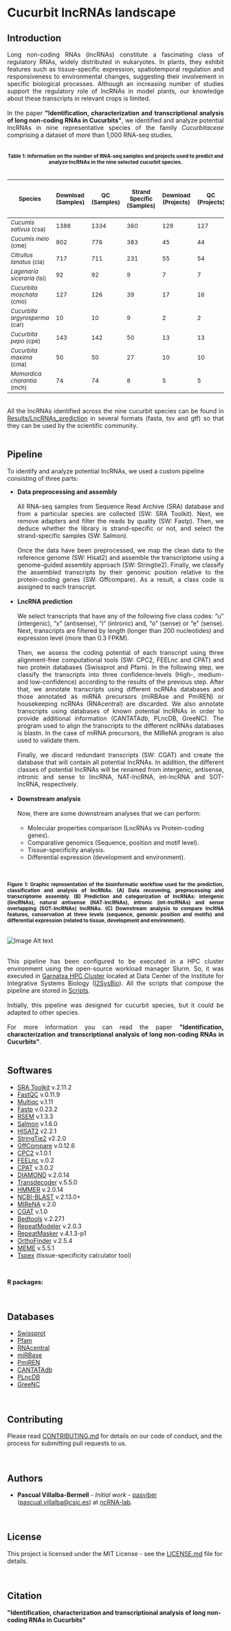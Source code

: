 # Cucurbit lncRNAs landscape

## Introduction

 <div align="justify"> Long non-coding RNAs (lncRNAs) constitute a fascinating class of regulatory RNAs, widely distributed in eukaryotes. In plants, they exhibit features such as tissue-specific expression, spatiotemporal regulation and responsiveness to environmental changes, suggesting their involvement in specific biological processes. Although an increasing number of studies support the regulatory role of lncRNAs in model plants, our knowledge about these transcripts in relevant crops is limited. </div>

<br />

<div align="justify"> In the paper <b>"Identification, characterization and transcriptional analysis of long non-coding RNAs in Cucurbits"</b>, we identified and analyze potential lncRNAs in nine representative species of the family <em>Cucurbitaceae</em> comprising a dataset of more than 1,000 RNA-seq studies. </div>

<br />
<br />

<div align="center"> <sub><b>Table 1: Information on the number of RNA-seq samples and projects used to predict and analyze lncRNAs in the nine selected cucurbit species.</b></sub> </div>

<br />

| <sub>Species</sub>                                  | <sub>Download<br />(Samples)</sub> | <sub>QC<br />(Samples)</sub> | <sub>Strand<br />Specific<br />(Samples)</sub> | <sub>Download<br />(Projects)</sub> | <sub>QC<br />(Projects)</sub> | <sub>Strand<br />Specific<br />(Projects)</sub> | <sub>Final Data Size <br />(bytes; Gb)</sub> |
|-----------------------------------------------------|-------------------------------|-------------------------|------------------------------------------------|--------------------------------|--------------------------|-------------------------------------------------|---------------------------------------------|
| <sub>*Cucumis sativus* (csa)</sub>                  | <sub>1388</sub>               | <sub>1334</sub>         | <sub>360</sub>                                 | <sub>129</sub>                 | <sub>127</sub>           | <sub>35</sub>                                   | <sub>1167.43</sub>                          |
| <sub>*Cucumis melo* (cme)</sub>                     | <sub>802</sub>                | <sub>776</sub>          | <sub>383</sub>                                 | <sub>45</sub>                  | <sub>44</sub>            | <sub>16</sub>                                   | <sub>820.87</sub>                           |
| <sub>*Citrullus lanatus* (cla)</sub>                | <sub>717</sub>                | <sub>711</sub>          | <sub>231</sub>                                 | <sub>55</sub>                  | <sub>54</sub>            | <sub>17</sub>                                   | <sub>663.61</sub>                           |
| <sub>*Lagenaria siceraria* (lsi)</sub>              | <sub>92</sub>                 | <sub>92</sub>           | <sub>9</sub>                                   | <sub>7</sub>                   | <sub>7</sub>             | <sub>3</sub>                                    | <sub>27.07</sub>                            |
| <sub>*Cucurbita moschata* (cmo)</sub>               | <sub>127</sub>                | <sub>126</sub>          | <sub>39</sub>                                  | <sub>17</sub>                  | <sub>16</sub>            | <sub>6</sub>                                    | <sub>102.73</sub>                           |
| <sub>*Cucurbita argyrosperma* (car)</sub>           | <sub>10</sub>                 | <sub>10</sub>           | <sub>9</sub>                                   | <sub>2</sub>                   | <sub>2</sub>             | <sub>2</sub>                                    | <sub>30.36</sub>                            |
| <sub>*Cucurbita pepo* (cpe)</sub>                   | <sub>143</sub>                | <sub>142</sub>          | <sub>50</sub>                                  | <sub>13</sub>                  | <sub>13</sub>            | <sub>7</sub>                                    | <sub>112.61</sub>                           |
| <sub>*Cucurbita maxima* (cma)</sub>                 | <sub>50</sub>                 | <sub>50</sub>           | <sub>27</sub>                                  | <sub>10</sub>                  | <sub>10</sub>            | <sub>4</sub>                                    | <sub>43.36</sub>                            |
| <sub>*Momordica charantia* (mch)</sub>              | <sub>74</sub>                 | <sub>74</sub>           | <sub>8</sub>                                   | <sub>5</sub>                   | <sub>5</sub>             | <sub>2</sub>                                    | <sub>27.73</sub>                            |

<br />

<div align="justify">All the lncRNAs identified across the nine cucurbit species can be found in <a href="Results/LncRNAs_prediction">Results/LncRNAs_prediction</a> in several formats (fasta, tsv and gtf) so that they can be used by the scientific community. </div>

<br />


## Pipeline

To identify and analyze potential lncRNAs, we used a custom pipeline consisting of three parts:

- <div align="justify"> <b>Data preprocessing and assembly</b><br /><br />All RNA-seq samples from Sequence Read Archive (SRA) database and from a particular species are collected (SW: SRA Toolkit). Next, we remove adapters and filter the reads by quality (SW: Fastp). Then, we deduce whether the library is strand-specific or not, and select the strand-specific samples (SW: Salmon).<br /><br />Once the data have been preprocessed, we map the clean data to the reference genome (SW: Hisat2) and assemble the transcriptome using a genome-guided assembly approach (SW: Stringtie2). Finally, we classify the assembled transcripts by their genomic position relative to the protein-coding genes (SW: Gffcompare). As a result, a class code is assigned to each transcript.</div><br />

- <div align="justify"> <b>LncRNA prediction</b><br /><br />We select transcripts that have any of the following five class codes: “u” (intergenic), “x” (antisense), “i” (intronic) and, “o” (sense) or “e” (sense). Next, transcripts are filtered by length (longer than 200 nucleotides) and expression level (more than 0.3 FPKM).<br /><br />Then, we assess the coding potential of each transcript using three alignment-free computational tools (SW: CPC2, FEELnc and CPAT) and two protein databases (Swissprot and Pfam). In the following step, we classify the transcripts into three confidence-levels (High-, medium- and low-confidence) according to the results of the previous step. After that, we annotate transcripts using different ncRNAs databases and those annotated as miRNA precursors (miRBAse and PmiREN) or housekeeping ncRNAs (RNAcentral) are discarded. We also annotate transcripts using databases of known potential lncRNAs in order to provide additional information (CANTATAdb, PLncDB, GreeNC). The program used to align the transcripts to the different ncRNAs databases is blastn. In the case of miRNA precursors, the MIReNA program is also used to validate them. </b><br /><br />Finally, we discard redundant transcripts (SW: CGAT) and create the database that will contain all potential lncRNAs. In addition, the different classes of potential lncRNAs will be renamed from intergenic, antisense, intronic and sense to lincRNA, NAT-lncRNA, int-lncRNA and SOT-lncRNA, respectively.</div><br />

- <div align="justify"> <b>Downstream analysis</b> </div><br />Now, there are some downstream analyses that we can perform:<br /><br />
 
    + Molecular properties comparison (LncRNAs vs Protein-coding genes).
    + Comparative genomics (Sequence, position and motif level).
    + Tissue-specificity analysis.
    + Differential expression (development and environment).

<br />
<br />

<div align="justify"> <sub><b>Figure 1: Graphic representation of the bioinformatic workflow used for the prediction, classification and analysis of lncRNAs. (A) Data recovering, preprocessing and transcriptome assembly. (B) Prediction and categorization of lncRNAs: intergenic (lincRNAs), natural antisense (NAT-lncRNAs), intronic (int-lncRNAs) and sense overlapping (SOT-lncRNAs) lncRNAs. (C) Downstream analysis to compare lncRNA features, conservation at three levels (sequence, genomic position and motifs) and differential expression (related to tissue, development and environment).</b></sub> </div>

<br />

![Image Alt text](Figure_1.png)

<br />

<div align="justify"> This pipeline has been configured to be executed in a HPC cluster environment using the open-source workload manager Slurm. So, it was executed in <a href="https://garnatxadoc.uv.es/">Garnatxa HPC Cluster</a> located at Data Center of the Institute for Integrative Systems Biology (<a href="https://www.uv.es/institute-integrative-systems-biology-i2sysbio/en/institute-integrative-systems-biology-i-sysbio.html">I2SysBio</a>). All the scripts that compose the pipeline are stored in <a href="Scripts">Scripts</a>. </div>

<br />

<div align="justify">Initially, this pipeline was designed for cucurbit species, but it could be adapted to other species. </div>

<br />

<div align="justify"> For more information you can read the paper <b>"Identification, characterization and transcriptional analysis of long non-coding RNAs in Cucurbits"</b>. </div>

<br />

## Softwares

- [SRA Toolkit](https://github.com/ncbi/sra-tools) v.2.11.2
- [FastQC](https://github.com/s-andrews/FastQC) v.0.11.9
- [Multiqc](https://github.com/MultiQC/MultiQC) v.1.11
- [Fastp](https://github.com/OpenGene/fastp) v.0.23.2
- [RSEM](https://github.com/deweylab/RSEM) v.1.3.3
- [Salmon](https://github.com/COMBINE-lab/salmon) v.1.6.0
- [HISAT2](https://github.com/DaehwanKimLab/hisat2) v2.2.1
- [StringTie2](https://github.com/gpertea/stringtie) v2.2.0
- [GffCompare](https://github.com/gpertea/gffcompare) v.0.12.6
- [CPC2](https://github.com/gao-lab/CPC2_standalone) v.1.0.1
- [FEELnc](https://github.com/tderrien/FEELnc) v.0.2
- [CPAT](https://cpat.readthedocs.io/en/latest/) v.3.0.2
- [DIAMOND](https://github.com/bbuchfink/diamond) v.2.0.14
- [Transdecoder](https://github.com/TransDecoder/TransDecoder) v.5.5.0
- [HMMER](https://github.com/EddyRivasLab/hmmer) v.2.0.14
- [NCBI-BLAST](https://ftp.ncbi.nlm.nih.gov/blast/executables/blast+/) v.2.13.0+
- [MIReNA](https://www.lcqb.upmc.fr/mirena/index.html) v.2.0
- [CGAT](https://cgat.readthedocs.io/en/latest/cgat.html) v.1.0
- [Bedtools](https://bedtools.readthedocs.io/en/latest/) v.2.27.1
- [RepeatModeler](https://www.repeatmasker.org/RepeatModeler/) v.2.0.3
- [RepeatMasker](https://www.repeatmasker.org/RepeatMasker/) v.4.1.3-p1
- [OrthoFinder](https://github.com/davidemms/OrthoFinder) v.2.5.4
- [MEME](https://meme-suite.org/meme/) v.5.5.1
- [Tspex](https://apcamargo.github.io/tspex/) (tissue-specificity calculator tool)

<br />

**R packages:**


<br />

## Databases

- [Swissprot](https://www.uniprot.org/help/downloads)
- [Pfam](https://www.ebi.ac.uk/interpro/download/pfam/)
- [RNAcentral](https://rnacentral.org/)
- [miRBase](https://mirbase.org/)
- [PmiREN](https://www.pmiren.com/)
- [CANTATAdb](http://cantata.amu.edu.pl/)
- [PLncDB](https://www.tobaccodb.org/plncdb/)
- [GreeNC](http://greenc.sequentiabiotech.com/wiki2/Main_Page)

<br />

## Contributing

Please read [CONTRIBUTING.md](CONTRIBUTING.md) for details on our code of conduct, and the process for submitting pull requests to us.

<br />

## Authors

* **Pascual Villalba-Bermell** - *Initial work* - [pasviber](https://github.com/pasviber) (pascual.villalba@csic.es) at [ncRNA-lab](https://github.com/ncRNA-lab).

<br />

## License

This project is licensed under the MIT License - see the [LICENSE.md](LICENSE.md) file for details.

<br />

## Citation

<b>"Identification, characterization and transcriptional analysis of long non-coding RNAs in Cucurbits"</b>

